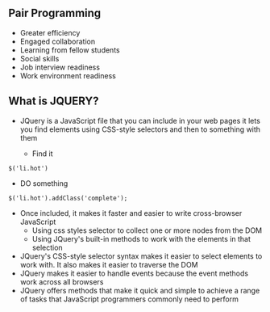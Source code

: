 ## Pair Programming
- Greater efficiency
- Engaged collaboration
- Learning from fellow students
- Social skills
- Job interview readiness
- Work environment readiness

## What is JQUERY?
- JQuery is a JavaScript file that you can include in your web pages it lets you find elements using CSS-style selectors and then to something with them

  - Find it
```
$('li.hot')
```
  - DO something
  ```
  $('li.hot').addClass('complete');
  ```

- Once included, it makes it faster and easier to write cross-browser JavaScript
  - Using css styles selector to collect one or more nodes from the DOM
  - Using JQuery's built-in methods to work with the elements in that selection
- JQuery's CSS-style selector syntax makes it easier to select elements to work with. It also makes it easier to traverse the DOM
- JQuery makes it easier to handle events because the event methods work across all browsers
- JQuery offers methods that make it quick and simple to achieve a range of tasks that JavaScript programmers commonly need to perform